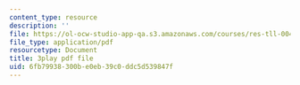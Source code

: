 ```yaml
---
content_type: resource
description: ''
file: https://ol-ocw-studio-app-qa.s3.amazonaws.com/courses/res-tll-004-stem-concept-videos-fall-2013/6fb79938300be0eb39c0ddc5d539847f_mVQOmLTXLbQ.pdf
file_type: application/pdf
resourcetype: Document
title: 3play pdf file
uid: 6fb79938-300b-e0eb-39c0-ddc5d539847f
---
```

